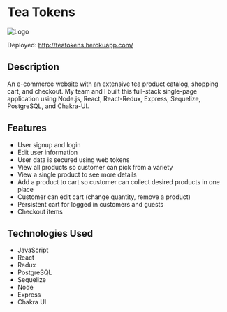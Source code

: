 # Tea Tokens

![Logo](./public/favicon.ico)

Deployed: http://teatokens.herokuapp.com/

## Description

An e-commerce website with an extensive tea product catalog, shopping cart, and checkout. My team and I built this full-stack single-page application using Node.js, React, React-Redux, Express, Sequelize, PostgreSQL, and Chakra-UI.

## Features

- User signup and login
- Edit user information
- User data is secured using web tokens
- View all products so customer can pick from a variety
- View a single product to see more details
- Add a product to cart so customer can collect desired products in one place
- Customer can edit cart (change quantity, remove a product)
- Persistent cart for logged in customers and guests
- Checkout items


## Technologies Used

- JavaScript
- React
- Redux
- PostgreSQL
- Sequelize
- Node
- Express
- Chakra UI
